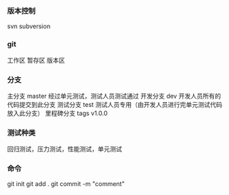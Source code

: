 ### 版本控制
svn subversion
### git
工作区
暂存区
版本区
### 分支
主分支 master 经过单元测试，测试人员测试通过
开发分支 dev 开发人员所有的代码提交到此分支
测试分支 test 测试人员专用（由开发人员进行完单元测试代码放入此分支）
里程碑分支 tags v1.0.0 
### 测试种类
回归测试，压力测试，性能测试，单元测试
### 命令
git init
git add .
git commit -m "comment"